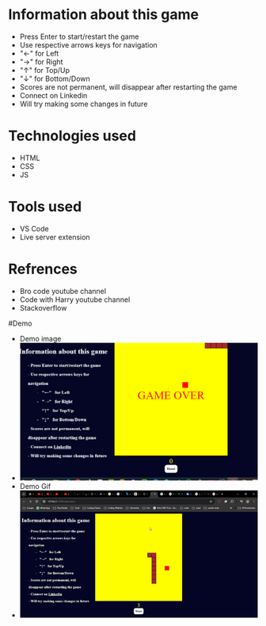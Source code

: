# Information about this game
- Press Enter to start/restart the game
- Use respective arrows keys for navigation
-   "←"   for Left
-   "→"   for Right
-   "↑"   for Top/Up
-   "↓"   for Bottom/Down
- Scores are not permanent, will disappear after restarting the game
- Connect on Linkedin
- Will try making some changes in future

# Technologies used
- HTML
- CSS
- JS

# Tools used
- VS Code
- Live server extension

# Refrences
- Bro code youtube channel
- Code  with Harry youtube channel
- Stackoverflow

#Demo 
- Demo image
- <img src="/demo/Demo.png">
- Demo Gif
- <img src="/demo/Snake - Game - Google Chrome 2024-06-29 02-42-33_1_1.gif">

